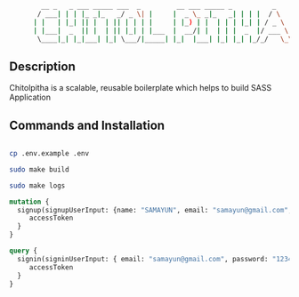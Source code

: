 ```zsh
        __ _   _ ___ _____ ___  _         __ ___ _____ _          _    
       / ___| | | |_ _|_   _/ _ \| |     |  _ \_ _|_   _| | | |  / \   
      | |   | |_| || |  | || | | | |     | |_) | |  | | | |_| | / _ \  
      | |___|  _  || |  | || |_| | |___  |  __/| |  | | |  _  |/ ___ \ 
       \____|_| |_|___| |_| \___/|_____| |_|  |___| |_| |_| |_/_/   \_\

```
<!-- <p align="center">
  <a href="http://nestjs.com/" target="blank"><img src="docs/terminal.gif" width="400" height="220" alt="Nest Logo" /></a>
</p>
 -->

## Description
Chitolpitha is a scalable, reusable boilerplate which helps to build SASS Application

## Commands and Installation

```bash

cp .env.example .env

sudo make build

sudo make logs

```


```graphql
mutation {
  signup(signupUserInput: {name: "SAMAYUN", email: "samayun@gmail.com", password: "123456"}) {
     accessToken
  }
}

query {
  signin(signinUserInput: { email: "samayun@gmail.com", password: "123456"}) {
     accessToken
  }
}


```
